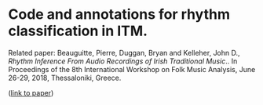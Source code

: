 # Code and annotations for rhythm classification in ITM.

Related paper: Beauguitte, Pierre, Duggan, Bryan and Kelleher, John D., *Rhythm Inference From Audio Recordings of Irish Traditional Music*.. In Proceedings of the 8th International Workshop on Folk Music Analysis, June 26-29, 2018, Thessaloniki, Greece.

([link to paper](http://fma2018.mus.auth.gr/files/papers/FMA2018_paper_3.pdf))
